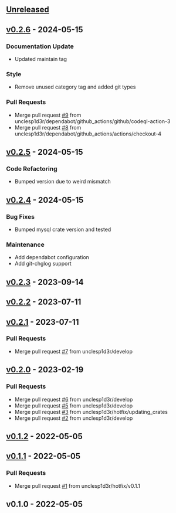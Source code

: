 <a name="unreleased"></a>
## [Unreleased]


<a name="v0.2.6"></a>
## [v0.2.6] - 2024-05-15
### Documentation Update
- Updated maintain tag

### Style
- Remove unused category tag and added git types

### Pull Requests
- Merge pull request [#9](https://github.com/unclesp1d3r/gold_digger/issues/9) from unclesp1d3r/dependabot/github_actions/github/codeql-action-3
- Merge pull request [#8](https://github.com/unclesp1d3r/gold_digger/issues/8) from unclesp1d3r/dependabot/github_actions/actions/checkout-4


<a name="v0.2.5"></a>
## [v0.2.5] - 2024-05-15
### Code Refactoring
- Bumped version due to weird mismatch


<a name="v0.2.4"></a>
## [v0.2.4] - 2024-05-15
### Bug Fixes
- Bumped mysql crate version and tested

### Maintenance
- Add dependabot configuration
- Add git-chglog support


<a name="v0.2.3"></a>
## [v0.2.3] - 2023-09-14

<a name="v0.2.2"></a>
## [v0.2.2] - 2023-07-11

<a name="v0.2.1"></a>
## [v0.2.1] - 2023-07-11
### Pull Requests
- Merge pull request [#7](https://github.com/unclesp1d3r/gold_digger/issues/7) from unclesp1d3r/develop


<a name="v0.2.0"></a>
## [v0.2.0] - 2023-02-19
### Pull Requests
- Merge pull request [#6](https://github.com/unclesp1d3r/gold_digger/issues/6) from unclesp1d3r/develop
- Merge pull request [#5](https://github.com/unclesp1d3r/gold_digger/issues/5) from unclesp1d3r/develop
- Merge pull request [#3](https://github.com/unclesp1d3r/gold_digger/issues/3) from unclesp1d3r/hotfix/updating_crates
- Merge pull request [#2](https://github.com/unclesp1d3r/gold_digger/issues/2) from unclesp1d3r/develop


<a name="v0.1.2"></a>
## [v0.1.2] - 2022-05-05

<a name="v0.1.1"></a>
## [v0.1.1] - 2022-05-05
### Pull Requests
- Merge pull request [#1](https://github.com/unclesp1d3r/gold_digger/issues/1) from unclesp1d3r/hotfix/v0.1.1


<a name="v0.1.0"></a>
## v0.1.0 - 2022-05-05

[Unreleased]: https://github.com/unclesp1d3r/gold_digger/compare/v0.2.6...HEAD
[v0.2.6]: https://github.com/unclesp1d3r/gold_digger/compare/v0.2.5...v0.2.6
[v0.2.5]: https://github.com/unclesp1d3r/gold_digger/compare/v0.2.4...v0.2.5
[v0.2.4]: https://github.com/unclesp1d3r/gold_digger/compare/v0.2.3...v0.2.4
[v0.2.3]: https://github.com/unclesp1d3r/gold_digger/compare/v0.2.2...v0.2.3
[v0.2.2]: https://github.com/unclesp1d3r/gold_digger/compare/v0.2.1...v0.2.2
[v0.2.1]: https://github.com/unclesp1d3r/gold_digger/compare/v0.2.0...v0.2.1
[v0.2.0]: https://github.com/unclesp1d3r/gold_digger/compare/v0.1.2...v0.2.0
[v0.1.2]: https://github.com/unclesp1d3r/gold_digger/compare/v0.1.1...v0.1.2
[v0.1.1]: https://github.com/unclesp1d3r/gold_digger/compare/v0.1.0...v0.1.1

